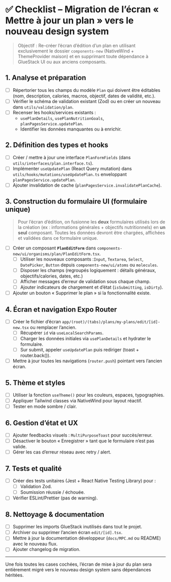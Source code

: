 # ✅ Checklist – Migration de l’écran « Mettre à jour un plan » vers le nouveau design system

> Objectif : Re-créer l’écran d’édition d’un plan en utilisant exclusivement le dossier `components-new` (NativeWind + ThemeProvider maison) et en supprimant toute dépendance à GlueStack UI ou aux anciens composants.

## 1. Analyse et préparation
- [ ] Répertorier tous les champs du modèle `Plan` qui doivent être éditables (nom, description, calories, macros, objectif, dates de validité, etc.).
- [ ] Vérifier le schéma de validation existant (Zod) ou en créer un nouveau dans `utils/validation/plan`.
- [ ] Recenser les hooks/services existants :
  - `usePlanDetails`, `usePlanNutritionGoals`, `planPagesService.updatePlan`.
  - Identifier les données manquantes ou à enrichir.

## 2. Définition des types et hooks
- [ ] Créer / mettre à jour une interface `PlanFormFields` (dans `utils/interfaces/plan.interface.ts`).
- [ ] Implémenter `useUpdatePlan` (React Query mutation) dans `utils/hooks/mutations/useUpdatePlan.ts` enveloppant `planPagesService.updatePlan`.
- [ ] Ajouter invalidation de cache (`planPagesService.invalidatePlanCache`).

## 3. Construction du formulaire UI (formulaire unique)
> Pour l’écran d’édition, on fusionne les **deux** formulaires utilisés lors de la création (ex : informations générales + objectifs nutritionnels) en **un seul** composant. Toutes les données devront être chargées, affichées et validées dans ce formulaire unique.
- [ ] Créer un composant **`PlanEditForm`** dans `components-new/ui/organisms/plan/PlanEditForm.tsx`.
  - [ ] Utiliser les nouveaux composants :`Input`, `Textarea`, `Select`, `DatePicker`, `Button` depuis `components-new/ui/atoms` ou `molecules`.
  - [ ] Disposer les champs (regroupés logiquement : détails généraux, objectifs/calories, dates, etc.)
  - [ ] Afficher messages d’erreur de validation sous chaque champ.
  - [ ] Ajouter indicateurs de chargement et d’état (`isSubmitting`, `isDirty`).
- [ ] Ajouter un bouton « Supprimer le plan » si la fonctionnalité existe.

## 4. Écran et navigation Expo Router
- [ ] Créer le fichier d’écran `app/(root)/(tabs)/plans/my-plans/edit/[id]-new.tsx` ou remplacer l’ancien.
  - [ ] Récupérer `id` via `useLocalSearchParams`.
  - [ ] Charger les données initiales via `usePlanDetails` et hydrater le formulaire.
  - [ ] Sur submit, appeler `useUpdatePlan` puis rediriger (toast + router.back()).
- [ ] Mettre à jour toutes les navigations (`router.push`) pointant vers l’ancien écran.

## 5. Thème et styles
- [ ] Utiliser la fonction `useTheme()` pour les couleurs, espaces, typographies.
- [ ] Appliquer Tailwind classes via NativeWind pour layout réactif.
- [ ] Tester en mode sombre / clair.

## 6. Gestion d’état et UX
- [ ] Ajouter feedbacks visuels : `MultiPurposeToast` pour succès/erreur.
- [ ] Désactiver le bouton « Enregistrer » tant que le formulaire n’est pas valide.
- [ ] Gérer les cas d’erreur réseau avec retry / alert.

## 7. Tests et qualité
- [ ] Créer des tests unitaires (Jest + React Native Testing Library) pour :
  - [ ] Validation Zod.
  - [ ] Soumission réussie / échouée.
- [ ] Vérifier ESLint/Prettier (pas de warning).

## 8. Nettoyage & documentation
- [ ] Supprimer les imports GlueStack inutilisés dans tout le projet.
- [ ] Archiver ou supprimer l’ancien écran `edit/[id].tsx`.
- [ ] Mettre à jour la documentation développeur (`docs/MPC.md` ou README) avec le nouveau flux.
- [ ] Ajouter changelog de migration.

---
Une fois toutes les cases cochées, l’écran de mise à jour du plan sera entièrement migré vers le nouveau design system sans dépendances héritées.
